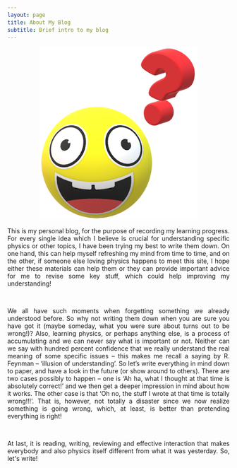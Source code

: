 ```yaml
---
layout: page
title: About My Blog
subtitle: Brief intro to my blog
---
```


<p align='center'>
<img src="/assets/img/curious.png"
   style="border:none;"
   alt="about"
   title="about" />
</p>

<p style='text-align: justify;'>
This is my personal blog, for the purpose of recording my learning progress.
For every single idea which I believe is crucial for understanding specific physics or other topics,
I have been trying my best to write them down. On one hand, this can help myself refreshing my mind from time to time,
and on the other, if someone else loving physics happens to meet this site,
I hope either these materials can help them or they can provide important advice for me to revise some key stuff, which could help improving my understanding!
</p>

<br />

<p style='text-align: justify;'>
We all have such moments when forgetting something we already understood before.
So why not writing them down when you are sure you have got it (maybe someday, what you were sure about turns out to be wrong!)?
Also, learning physics, or perhaps anything else, is a process of accumulating and we can never say what is important or not.
Neither can we say with hundred percent confidence that we really understand the real meaning of some specific issues – 
this makes me recall a saying by R. Feynman – ‘illusion of understanding’. So let’s write everything in mind down to paper,
and have a look in the future (or show around to others). There are two cases possibly to happen – 
one is ‘Ah ha, what I thought at that time is absolutely correct!’ and we then get a deeper impression in mind about how it works.
The other case is that ‘Oh no, the stuff I wrote at that time is totally wrong!!!’.
That is, however, not totally a disaster since we now realize something is going wrong, which, at least, is better than pretending everything is right!
</p>

<br />

<p style='text-align: justify;'>
At last, it is reading, writing, reviewing and effective interaction that makes everybody and also physics itself different from what it was yesterday. So, let's write!
</p>
